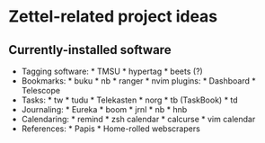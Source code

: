 # Zettel-related project ideas

## Currently-installed software

* Tagging software:
        * TMSU
        * hypertag
        * beets (?)
* Bookmarks:
        * buku
        * nb
        * ranger
        * nvim plugins:
                * Dashboard
                * Telescope
* Tasks:
        * tw
        * tudu
        * Telekasten
        * norg
        * tb (TaskBook)
        * td
* Journaling:
        * Eureka
        * boom
        * jrnl
        * nb
        * hnb
* Calendaring:
        * remind
        * zsh calendar
        * calcurse
        * vim calendar
* References:
        * Papis
        * Home-rolled webscrapers
